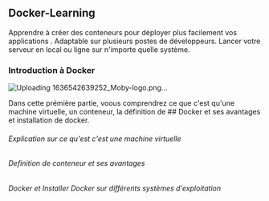 ## Docker-Learning
Apprendre à créer des  conteneurs pour déployer plus facilement vos applications . Adaptable sur plusieurs postes de développeurs. Lancer votre serveur en local ou ligne sur n'importe quelle système.

### Introduction à Docker 
![Uploading 1636542639252_Moby-logo.png…]()



Dans cette prémière partie, voous comprendrez ce que c'est qu'une machine virtuelle, un conteneur, la définition de ## Docker et ses avantages et installation de docker.

###### Explication sur ce qu'est c'est une machine virtuelle

###### Definition de conteneur et ses avantages

###### Docker et Installer Docker sur différents systèmes d'exploitation
